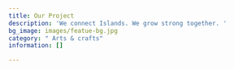 ```yaml
---
title: Our Project
description: 'We connect Islands. We grow strong together. '
bg_image: images/featue-bg.jpg
category: " Arts & crafts"
information: []

---
```

